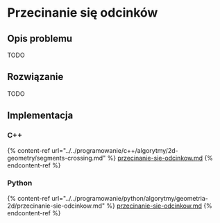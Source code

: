 # Przecinanie się odcinków

## Opis problemu

TODO

## Rozwiązanie

TODO

## Implementacja

### C++

{% content-ref url="../../programowanie/c++/algorytmy/2d-geometry/segments-crossing.md" %}
[przecinanie-sie-odcinkow.md](../../programowanie/c++/algorytmy/2d-geometry/segments-crossing.md)
{% endcontent-ref %}

### Python

{% content-ref url="../../programowanie/python/algorytmy/geometria-2d/przecinanie-sie-odcinkow.md" %}
[przecinanie-sie-odcinkow.md](../../programowanie/python/algorytmy/geometria-2d/przecinanie-sie-odcinkow.md)
{% endcontent-ref %}
